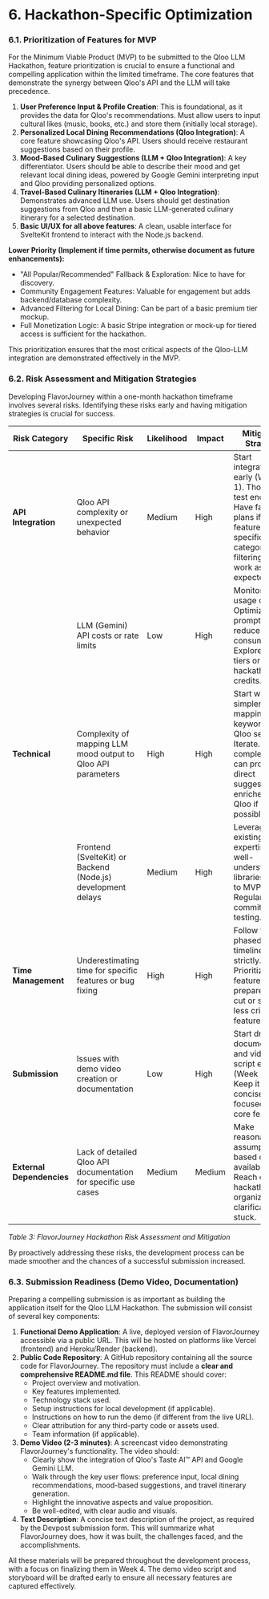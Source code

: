 # 6. Hackathon-Specific Optimization

### 6.1. Prioritization of Features for MVP

For the Minimum Viable Product (MVP) to be submitted to the Qloo LLM Hackathon, feature prioritization is crucial to ensure a functional and compelling application within the limited timeframe. The core features that demonstrate the synergy between Qloo's API and the LLM will take precedence.

1.  **User Preference Input & Profile Creation**: This is foundational, as it provides the data for Qloo's recommendations. Must allow users to input cultural likes (music, books, etc.) and store them (initially local storage).
2.  **Personalized Local Dining Recommendations (Qloo Integration)**: A core feature showcasing Qloo's API. Users should receive restaurant suggestions based on their profile.
3.  **Mood-Based Culinary Suggestions (LLM + Qloo Integration)**: A key differentiator. Users should be able to describe their mood and get relevant local dining ideas, powered by Google Gemini interpreting input and Qloo providing personalized options.
4.  **Travel-Based Culinary Itineraries (LLM + Qloo Integration)**: Demonstrates advanced LLM use. Users should get destination suggestions from Qloo and then a basic LLM-generated culinary itinerary for a selected destination.
5.  **Basic UI/UX for all above features**: A clean, usable interface for SvelteKit frontend to interact with the Node.js backend.

**Lower Priority (Implement if time permits, otherwise document as future enhancements):**

- "All Popular/Recommended" Fallback & Exploration: Nice to have for discovery.
- Community Engagement Features: Valuable for engagement but adds backend/database complexity.
- Advanced Filtering for Local Dining: Can be part of a basic premium tier mockup.
- Full Monetization Logic: A basic Stripe integration or mock-up for tiered access is sufficient for the hackathon.

This prioritization ensures that the most critical aspects of the Qloo-LLM integration are demonstrated effectively in the MVP.

### 6.2. Risk Assessment and Mitigation Strategies

Developing FlavorJourney within a one-month hackathon timeframe involves several risks. Identifying these risks early and having mitigation strategies is crucial for success.

| Risk Category             | Specific Risk                                                  | Likelihood | Impact | Mitigation Strategy                                                                                                                                              |
| ------------------------- | -------------------------------------------------------------- | ---------- | ------ | ---------------------------------------------------------------------------------------------------------------------------------------------------------------- |
| **API Integration**       | Qloo API complexity or unexpected behavior                     | Medium     | High   | Start integration early (Week 1). Thoroughly test endpoints. Have fallback plans if certain features (e.g., specific category filtering) don't work as expected. |
|                           | LLM (Gemini) API costs or rate limits                          | Low        | High   | Monitor API usage closely. Optimize prompts to reduce token consumption. Explore free tiers or hackathon credits.                                                |
| **Technical**             | Complexity of mapping LLM mood output to Qloo API parameters   | High       | High   | Start with a simpler mapping (e.g., keywords to Qloo search). Iterate. If too complex, LLM can provide direct suggestions enriched by Qloo if possible.          |
|                           | Frontend (SvelteKit) or Backend (Node.js) development delays   | Medium     | High   | Leverage existing expertise. Use well-understood libraries. Stick to MVP scope. Regular code commits and testing.                                                |
| **Time Management**       | Underestimating time for specific features or bug fixing       | High       | High   | Follow the phased timeline strictly. Prioritize MVP features. Be prepared to cut or simplify less critical features.                                             |
| **Submission**            | Issues with demo video creation or documentation               | Low        | High   | Start drafting documentation and video script early (Week 3). Keep it concise and focused on core features.                                                      |
| **External Dependencies** | Lack of detailed Qloo API documentation for specific use cases | Medium     | Medium | Make reasonable assumptions based on available info. Reach out to hackathon organizers for clarifications if stuck.                                              |

_Table 3: FlavorJourney Hackathon Risk Assessment and Mitigation_

By proactively addressing these risks, the development process can be made smoother and the chances of a successful submission increased.

### 6.3. Submission Readiness (Demo Video, Documentation)

Preparing a compelling submission is as important as building the application itself for the Qloo LLM Hackathon. The submission will consist of several key components:

1.  **Functional Demo Application**: A live, deployed version of FlavorJourney accessible via a public URL. This will be hosted on platforms like Vercel (frontend) and Heroku/Render (backend).
2.  **Public Code Repository**: A GitHub repository containing all the source code for FlavorJourney. The repository must include a **clear and comprehensive README.md file**. This README should cover:
    - Project overview and motivation.
    - Key features implemented.
    - Technology stack used.
    - Setup instructions for local development (if applicable).
    - Instructions on how to run the demo (if different from the live URL).
    - Clear attribution for any third-party code or assets used.
    - Team information (if applicable).
3.  **Demo Video (2-3 minutes)**: A screencast video demonstrating FlavorJourney's functionality. The video should:
    - Clearly show the integration of Qloo's Taste AI™ API and Google Gemini LLM.
    - Walk through the key user flows: preference input, local dining recommendations, mood-based suggestions, and travel itinerary generation.
    - Highlight the innovative aspects and value proposition.
    - Be well-edited, with clear audio and visuals.
4.  **Text Description**: A concise text description of the project, as required by the Devpost submission form. This will summarize what FlavorJourney does, how it was built, the challenges faced, and the accomplishments.

All these materials will be prepared throughout the development process, with a focus on finalizing them in Week 4. The demo video script and storyboard will be drafted early to ensure all necessary features are captured effectively.
